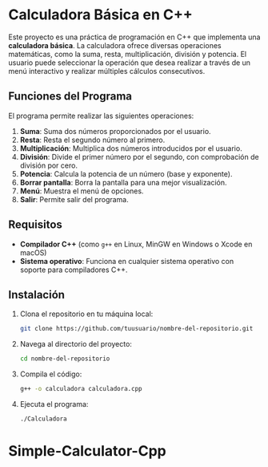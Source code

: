 # Calculadora Básica en C++

Este proyecto es una práctica de programación en C++ que implementa una **calculadora básica**. La calculadora ofrece diversas operaciones matemáticas, como la suma, resta, multiplicación, división y potencia. El usuario puede seleccionar la operación que desea realizar a través de un menú interactivo y realizar múltiples cálculos consecutivos.

## Funciones del Programa

El programa permite realizar las siguientes operaciones:

1. **Suma**: Suma dos números proporcionados por el usuario.
2. **Resta**: Resta el segundo número al primero.
3. **Multiplicación**: Multiplica dos números introducidos por el usuario.
4. **División**: Divide el primer número por el segundo, con comprobación de división por cero.
5. **Potencia**: Calcula la potencia de un número (base y exponente).
6. **Borrar pantalla**: Borra la pantalla para una mejor visualización.
7. **Menú**: Muestra el menú de opciones.
8. **Salir**: Permite salir del programa.

## Requisitos

- **Compilador C++** (como `g++` en Linux, MinGW en Windows o Xcode en macOS)
- **Sistema operativo**: Funciona en cualquier sistema operativo con soporte para compiladores C++.

## Instalación

1. Clona el repositorio en tu máquina local:

   ```bash
   git clone https://github.com/tuusuario/nombre-del-repositorio.git
   ```

2. Navega al directorio del proyecto:

   ```bash
   cd nombre-del-repositorio
   ```

3. Compila el código:

   ```bash
   g++ -o calculadora calculadora.cpp
   ```

4. Ejecuta el programa:
   
   ```bash
   ./Calculadora
   ```



# Simple-Calculator-Cpp
